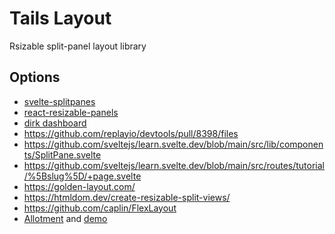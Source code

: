 # Tails Layout

Rsizable split-panel layout library

## Options

- [svelte-splitpanes](https://github.com/orefalo/svelte-splitpanes)
- [react-resizable-panels](https://github.com/bvaughn/react-resizable-panels)
- [dirk dashboard](https://samknows.github.io/dirk/)
- <https://github.com/replayio/devtools/pull/8398/files>
- <https://github.com/sveltejs/learn.svelte.dev/blob/main/src/lib/components/SplitPane.svelte>
- <https://github.com/sveltejs/learn.svelte.dev/blob/main/src/routes/tutorial/%5Bslug%5D/+page.svelte>
- <https://golden-layout.com/>
- <https://htmldom.dev/create-resizable-split-views/>
- <https://github.com/caplin/FlexLayout>
- [Allotment](https://github.com/johnwalley/allotment) and [demo](https://allotment-storybook.netlify.app/)
